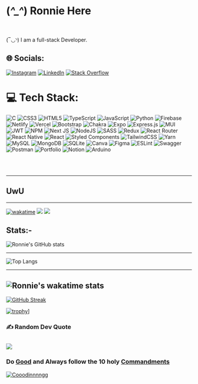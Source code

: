 
# (*^_^*) Ronnie Here
<br><br>(‾◡◝) I am a full-stack Developer.


## 🌐 Socials:
[![Instagram](https://img.shields.io/badge/Instagram-%23E4405F.svg?logo=Instagram&logoColor=white)](https://instagram.com/https://www.instagram.com/ronni3_x_x/) [![LinkedIn](https://img.shields.io/badge/LinkedIn-%230077B5.svg?logo=linkedin&logoColor=white)](https://linkedin.com/in/https://www.linkedin.com/in/sandeep-rawat-8877s/) [![Stack Overflow](https://img.shields.io/badge/-Stackoverflow-FE7A16?logo=stack-overflow&logoColor=white)](https://stackoverflow.com/users/https://stackoverflow.com/users/14463282/ronnie-rawat) 

# 💻 Tech Stack:
![C](https://img.shields.io/badge/c-%2300599C.svg?style=flat-square&logo=c&logoColor=white) ![CSS3](https://img.shields.io/badge/css3-%231572B6.svg?style=flat-square&logo=css3&logoColor=white) ![HTML5](https://img.shields.io/badge/html5-%23E34F26.svg?style=flat-square&logo=html5&logoColor=white) ![TypeScript](https://img.shields.io/badge/typescript-%23007ACC.svg?style=flat-square&logo=typescript&logoColor=white) ![JavaScript](https://img.shields.io/badge/javascript-%23323330.svg?style=flat-square&logo=javascript&logoColor=%23F7DF1E) ![Python](https://img.shields.io/badge/python-3670A0?style=flat-square&logo=python&logoColor=ffdd54) ![Firebase](https://img.shields.io/badge/firebase-%23039BE5.svg?style=flat-square&logo=firebase) ![Netlify](https://img.shields.io/badge/netlify-%23000000.svg?style=flat-square&logo=netlify&logoColor=#00C7B7) ![Vercel](https://img.shields.io/badge/vercel-%23000000.svg?style=flat-square&logo=vercel&logoColor=white) ![Bootstrap](https://img.shields.io/badge/bootstrap-%23563D7C.svg?style=flat-square&logo=bootstrap&logoColor=white) ![Chakra](https://img.shields.io/badge/chakra-%234ED1C5.svg?style=flat-square&logo=chakraui&logoColor=white) ![Expo](https://img.shields.io/badge/expo-1C1E24?style=flat-square&logo=expo&logoColor=#D04A37) ![Express.js](https://img.shields.io/badge/express.js-%23404d59.svg?style=flat-square&logo=express&logoColor=%2361DAFB) ![MUI](https://img.shields.io/badge/MUI-%230081CB.svg?style=flat-square&logo=material-ui&logoColor=white) ![JWT](https://img.shields.io/badge/JWT-black?style=flat-square&logo=JSON%20web%20tokens) ![NPM](https://img.shields.io/badge/NPM-%23000000.svg?style=flat-square&logo=npm&logoColor=white) ![Next JS](https://img.shields.io/badge/Next-black?style=flat-square&logo=next.js&logoColor=white) ![NodeJS](https://img.shields.io/badge/node.js-6DA55F?style=flat-square&logo=node.js&logoColor=white) ![SASS](https://img.shields.io/badge/SASS-hotpink.svg?style=flat-square&logo=SASS&logoColor=white) ![Redux](https://img.shields.io/badge/redux-%23593d88.svg?style=flat-square&logo=redux&logoColor=white) ![React Router](https://img.shields.io/badge/React_Router-CA4245?style=flat-square&logo=react-router&logoColor=white) ![React Native](https://img.shields.io/badge/react_native-%2320232a.svg?style=flat-square&logo=react&logoColor=%2361DAFB) ![React](https://img.shields.io/badge/react-%2320232a.svg?style=flat-square&logo=react&logoColor=%2361DAFB) ![Styled Components](https://img.shields.io/badge/styled--components-DB7093?style=flat-square&logo=styled-components&logoColor=white) ![TailwindCSS](https://img.shields.io/badge/tailwindcss-%2338B2AC.svg?style=flat-square&logo=tailwind-css&logoColor=white) ![Yarn](https://img.shields.io/badge/yarn-%232C8EBB.svg?style=flat-square&logo=yarn&logoColor=white) ![MySQL](https://img.shields.io/badge/mysql-%2300f.svg?style=flat-square&logo=mysql&logoColor=white) ![MongoDB](https://img.shields.io/badge/MongoDB-%234ea94b.svg?style=flat-square&logo=mongodb&logoColor=white) ![SQLite](https://img.shields.io/badge/sqlite-%2307405e.svg?style=flat-square&logo=sqlite&logoColor=white) ![Canva](https://img.shields.io/badge/Canva-%2300C4CC.svg?style=flat-square&logo=Canva&logoColor=white) 	![Figma](https://img.shields.io/badge/figma-%23F24E1E.svg?style=flat-square&logo=figma&logoColor=white) ![ESLint](https://img.shields.io/badge/ESLint-4B3263?style=flat-square&logo=eslint&logoColor=white) ![Swagger](https://img.shields.io/badge/-Swagger-%23Clojure?style=flat-square&logo=swagger&logoColor=white) ![Postman](https://img.shields.io/badge/Postman-FF6C37?style=flat-square&logo=postman&logoColor=white) ![Portfolio](https://img.shields.io/badge/Portfolio-%23000000.svg?style=flat-square&logo=firefox&logoColor=#FF7139) ![Notion](https://img.shields.io/badge/Notion-%23000000.svg?style=flat-square&logo=notion&logoColor=white) ![Arduino](https://img.shields.io/badge/-Arduino-00979D?style=flat-square&logo=Arduino&logoColor=white)

<br />
<br />

---

## UwU

---
[![wakatime](https://wakatime.com/badge/user/23420600-bda5-4da9-b0cf-a98d615ede22.svg)](https://wakatime.com/@23420600-bda5-4da9-b0cf-a98d615ede22)
![](https://hit.yhype.me/github/profile?user_id=59197964)
![](https://komarev.com/ghpvc/?username=ronny8877)
## Stats:-


![Ronnie's GitHub stats](https://github-readme-stats-git-master.ronny8877.vercel.app/api?username=ronny8877&theme=dark&hide_border=true&include_all_commits=true&count_private=true&layout=compact)

---

![Top Langs](https://github-readme-stats-git-master.ronny8877.vercel.app/api/top-langs/?username=ronny8877&theme=dark&hide_border=true&include_all_commits=true&count_private=true&layout=compact&langs_count=10)

---

![Ronnie's wakatime stats](https://github-readme-stats-git-master.ronny8877.vercel.app/api/wakatime?username=@lost_lord&theme=dark&hide_border=true)
---

[![GitHub Streak](https://github-readme-streak-stats.herokuapp.com/?user=ronny8877&theme=dark&hide_border=true)](https://git.io/streak-stats)


[![trophy](https://github-profile-trophy.vercel.app/?username=ronny8877&theme=monokai&no-frame=true&no-bg=true&margin-w=4)](https://github.com/ryo-ma/github-profile-trophy)]


### ✍️ Random Dev Quote
![](https://quotes-github-readme.vercel.app/api?type=horizontal&theme=merko)
---
### Do [Good][yt] and Always follow the 10 holy [Commandments]



[website]: https://ronny8877.github.io/cv/
[yt]: https://www.youtube.com/watch?v=FoUWHfh733Y
[commandments]:https://www.youtube.com/watch?v=Sr8ILq1a_yw

[![ Cooodinnnngg](https://media.tenor.com/ITc1hNBSH_wAAAAd/coding-typing.gif)](https://stackoverflow.com/users/https://stackoverflow.com/users/14463282/ronnie-rawat) 

